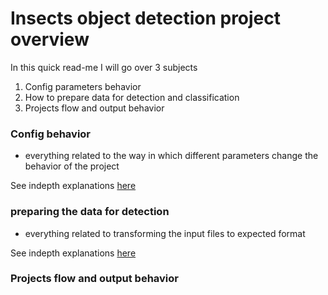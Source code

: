 # Insects object detection project overview 

In this quick read-me I will go over 3 subjects 
1. Config parameters behavior
2. How to prepare data for detection and classification 
3. Projects flow and output behavior


### Config behavior 
- everything related to the way in which different parameters change the behavior of the project

See indepth explanations [here](./workspace/projUtils/CONFIGBEHAVIOR.md)

### preparing the data for detection
- everything related to transforming the input files to expected format 

See indepth explanations [here](./workspace/projUtils/UTILS.md)

### Projects flow and output behavior

